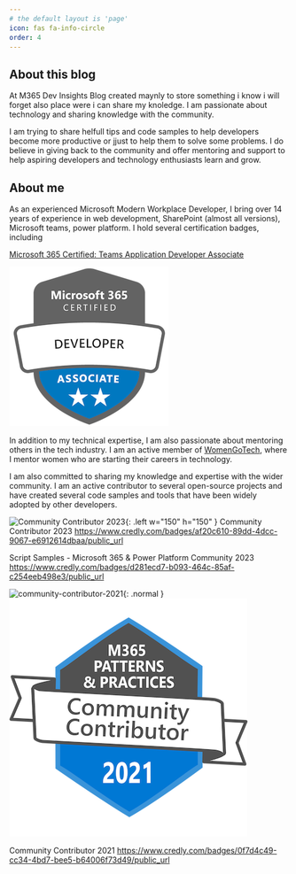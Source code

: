 ```yaml
---
# the default layout is 'page'
icon: fas fa-info-circle
order: 4
---
```


## About this blog

At M365 Dev Insights Blog created maynly to store something i know i will forget also place were i can share my knoledge.
I am passionate about technology and sharing knowledge with the community.

I am trying to share helfull tips and code samples to help developers become more productive or jjust to help them to solve some problems.
I do believe in giving back to the community and offer mentoring and support to help aspiring developers and technology enthusiasts learn and grow.

## About me

As an experienced Microsoft Modern Workplace Developer, I bring over 14 years of experience in web development, SharePoint (almost all versions), Microsoft teams, power platform. I hold several certification badges, including 

[Microsoft 365 Certified: Teams Application Developer Associate](https://www.credly.com/badges/d3d3dd09-0f6f-4fc2-ac9e-ba0918b61882/public_url)

![Microsoft 365 Certified: Teams Application Developer Associate](/assets/img//cert/microsoft-365-certified-teams-application-developer-associate.png)

In addition to my technical expertise, I am also passionate about mentoring others in the tech industry. I am an active member of [WomenGoTech](https://womengotech.com/), where I mentor women who are starting their careers in technology.

I am also committed to sharing my knowledge and expertise with the wider community. I am an active contributor to several open-source projects and have created several code samples and tools that have been widely adopted by other developers.


![Community Contributor 2023](https://www.credly.com/badges/af20c610-89dd-4dcc-9067-e6912614dbaa){: .left w="150" h="150" }
Community Contributor 2023
https://www.credly.com/badges/af20c610-89dd-4dcc-9067-e6912614dbaa/public_url


Script Samples - Microsoft 365 & Power Platform Community 2023
https://www.credly.com/badges/d281ecd7-b093-464c-85af-c254eeb498e3/public_url


![community-contributor-2021](/img/cert/community-contributor-2021.png){: .normal }
![test](/assets/img/cert/community-contributor-2021.png)

Community Contributor 2021
https://www.credly.com/badges/0f7d4c49-cc34-4bd7-bee5-b64006f73d49/public_url

<!-- My expertise in Microsoft technologies, combined with my passion for mentoring and contributing to the community, make me a valuable asset to any organization looking to enhance its modern workplace capabilities. -->